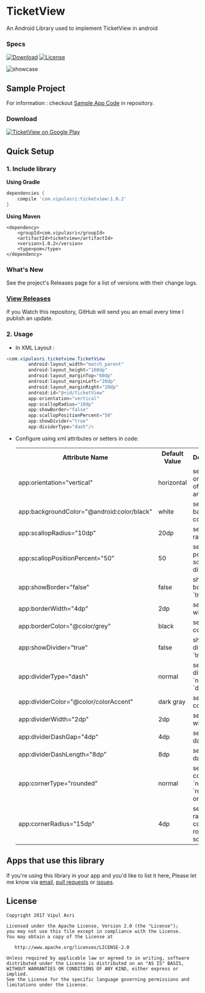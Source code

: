 # TicketView

An Android Library used to implement TicketView in android 

### Specs
[![Download](https://api.bintray.com/packages/vipulasri/maven/TicketView/images/download.svg)](https://bintray.com/vipulasri/maven/TimelineView/_latestVersion)
[![License](https://img.shields.io/badge/license-Apache%202.0-blue.svg)](https://github.com/vipulasri/Timeline-View/blob/master/LICENSE)

![showcase](https://github.com/vipulasri/TicketView/blob/master/art/showcase.png)

## Sample Project

For information : checkout [Sample App Code](https://github.com/vipulasri/TicketView/tree/master/sample) in repository.

### Download

[![TicketView on Google Play](https://github.com/vipulasri/TicketView/blob/master/art/google_play.png)](https://play.google.com/store/apps/details?id=com.vipulasri.ticketview.sample)

## Quick Setup

### 1. Include library

**Using Gradle**

``` gradle
dependencies {
    compile 'com.vipulasri:ticketview:1.0.2'
}
```

**Using Maven**

``` maven
<dependency>
    <groupId>com.vipulasri</groupId>
    <artifactId>ticketview</artifactId>
    <version>1.0.2</version>
    <type>pom</type>
</dependency>
```

### What's New

See the project's Releases page for a list of versions with their change logs.

### [View Releases](https://github.com/vipulasri/TicketView/releases)

If you Watch this repository, GitHub will send you an email every time I publish an update.

### 2. Usage
 * In XML Layout :

``` java
<com.vipulasri.ticketview.TicketView
        android:layout_width="match_parent"
        android:layout_height="160dp"
        android:layout_marginTop="60dp"
        android:layout_marginLeft="20dp"
        android:layout_marginRight="20dp"
        android:id="@+id/ticketView"
        app:orientation="vertical"
        app:scallopRadius="10dp"
        app:showBorder="false"
        app:scallopPositionPercent="50"
        app:showDivider="true"
        app:dividerType="dash"/>
```

* Configure using xml attributes or setters in code:

    <table>
    <th>Attribute Name</th>
    <th>Default Value</th>
    <th>Description</th>
    <tr>
        <td>app:orientation="vertical"</td>
        <td>horizontal</td>
        <td>sets orientation of divider and scallop</td>
    </tr>
    <tr>
        <td>app:backgroundColor="@android:color/black"</td>
        <td>white</td>
        <td>sets background color</td>
    </tr>
    <tr>
        <td>app:scallopRadius="10dp"</td>
        <td>20dp</td>
        <td>sets scallop radius</td>
    </tr>
    <tr>
        <td>app:scallopPositionPercent="50"</td>
        <td>50</td>
        <td>sets position of scallop and divider</td>
    </tr>
    <tr>
        <td>app:showBorder="false"</td>
        <td>false</td>
        <td>shows border if `true`</td>
    </tr>
    <tr>
        <td>app:borderWidth="4dp"</td>
        <td>2dp</td>
        <td>sets border width</td>
    </tr>
    <tr>
        <td>app:borderColor="@color/grey"</td>
        <td>black</td>
        <td>sets border color</td>
    </tr>
    <tr>
        <td>app:showDivider="true"</td>
        <td>false</td>
        <td>shows divider if `true`</td>
    </tr>
    <tr>
        <td>app:dividerType="dash"</td>
        <td>normal</td>
        <td>sets type of divider ie `normal` or `dash`</td>
    </tr>
    <tr>
        <td>app:dividerColor="@color/colorAccent"</td>
        <td>dark gray</td>
        <td>sets divider color</td>
    </tr>
    <tr>
        <td>app:dividerWidth="2dp"</td>
        <td>2dp</td>
        <td>sets divider width</td>
    </tr>
    <tr>
        <td>app:dividerDashGap="4dp"</td>
        <td>4dp</td>
        <td>sets divider dash gap</td>
    </tr>
    <tr>
        <td>app:dividerDashLength="8dp"</td>
        <td>8dp</td>
        <td>sets divider dash length</td>
    </tr>
    <tr>
        <td>app:cornerType="rounded"</td>
        <td>normal</td>
        <td>sets type of corner ie `normal` or `rounded` or `scallop`</td>
    </tr>
    <tr>
        <td>app:cornerRadius="15dp"</td>
        <td>4dp</td>
        <td>sets corner radius if corner rounder or scallop</td>
    </tr>
    </table>
 
## Apps that use this library

If you're using this library in your app and you'd like to list it here,
Please let me know via [email](mailto:vipulasri.2007@gmail.com), [pull requests](https://github.com/vipulasri/TicketView/pulls) or [issues](https://github.com/vipulasri/TicketView/issues).


## License


    Copyright 2017 Vipul Asri

    Licensed under the Apache License, Version 2.0 (the "License");
    you may not use this file except in compliance with the License.
    You may obtain a copy of the License at

       http://www.apache.org/licenses/LICENSE-2.0

    Unless required by applicable law or agreed to in writing, software
    distributed under the License is distributed on an "AS IS" BASIS,
    WITHOUT WARRANTIES OR CONDITIONS OF ANY KIND, either express or implied.
    See the License for the specific language governing permissions and
    limitations under the License.

